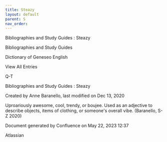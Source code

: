 ```yaml
---
title: Steazy
layout: default
parent: S
nav_order:
---
```


Bibliographies and Study Guides : Steazy

Bibliographies and Study Guides

Dictionary of Geneseo English

View All Entries

Q-T

Bibliographies and Study Guides : Steazy

Created by  Anne Baranello, last modified on Dec 13, 2020

Uproariously awesome, cool, trendy, or boujee. Used as an adjective to describe objects, items of clothing, or someone's overall vibe. (Baranello, S-Z 2020)

Document generated by Confluence on May 22, 2023 12:37

Atlassian
